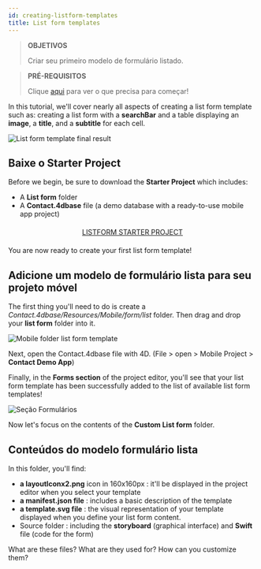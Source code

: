 ```yaml
---
id: creating-listform-templates
title: List form templates
---
```


> **OBJETIVOS**
> 
> Criar seu primeiro modelo de formulário listado.


> **PRÉ-REQUISITOS**
> 
> Clique [aqui](prerequisites.html) para ver o que precisa para começar!


In this tutorial, we'll cover nearly all aspects of creating a list form template such as: creating a list form with a **searchBar** and a table displaying an **image**, a **title**, and a **subtitle** for each cell.

![List form template final result](assets/en/custom-listform/custom-template-final-result.png)

## Baixe o Starter Project

Before we begin, be sure to download the **Starter Project** which includes:

* A **List form** folder
* A **Contact.4dbase** file (a demo database with a ready-to-use mobile app project)

<div markdown="1" style="text-align: center; margin-top: 20px; margin-bottom: 20px">
<a class="button"
href="https://github.com/4d-for-ios/tutorial-CustomListFormStarter/archive/4702619ed628a98f7cba5aacc08b6302d4bb8f86.zip">LISTFORM STARTER PROJECT</a>
</div>

You are now ready to create your first list form template!

## Adicione um modelo de formulário lista para seu projeto móvel

The first thing you'll need to do is create a *Contact.4dbase/Resources/Mobile/form/list* folder. Then drag and drop your **list form** folder into it.

![Mobile folder list form template](assets/en/custom-listform/mobile-folder-custom-template.png)

Next, open the Contact.4dbase file with 4D. (File > open > Mobile Project > **Contact Demo App**)

Finally, in the **Forms section** of the project editor, you'll see that your list form template has been successfully added to the list of available list form templates!

![Seção Formulários](assets/en/custom-listform/custom-listform-template.png)

Now let's focus on the contents of the **Custom List form** folder.

## Conteúdos do modelo formulário lista

In this folder, you'll find:

* **a layoutIconx2.png** icon in 160x160px : it'll be displayed in the project editor when you select your template
* **a manifest.json file** : includes a basic description of the template
* **a template.svg file** : the visual representation of your template displayed when you define your list form content.
* Source folder : including the **storyboard** (graphical interface) and **Swift** file (code for the form)

What are these files? What are they used for? How can you customize them?
